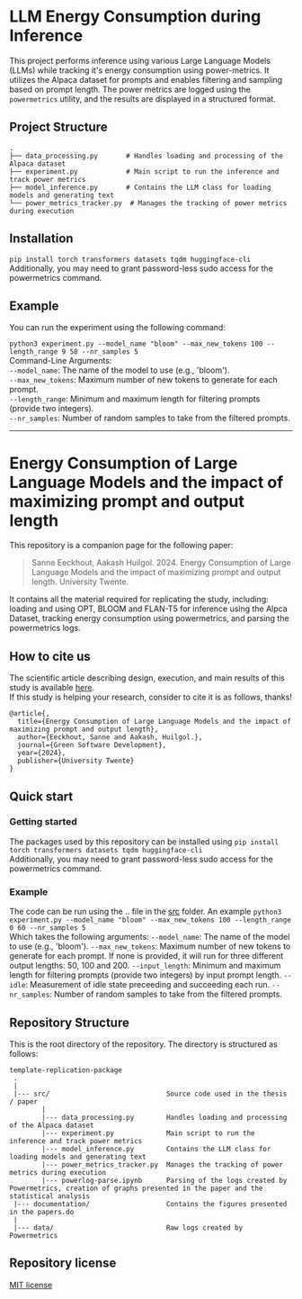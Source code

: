 # LLM Energy Consumption during Inference 

This project performs inference using various Large Language Models (LLMs) while tracking it's energy consumption using power-metrics. It utilizes the Alpaca dataset for prompts and enables filtering and sampling based on prompt length. The power metrics are logged using the `powermetrics` utility, and the results are displayed in a structured format.

## Project Structure

```plaintext
.
├── data_processing.py       # Handles loading and processing of the Alpaca dataset
├── experiment.py            # Main script to run the inference and track power metrics
├── model_inference.py       # Contains the LLM class for loading models and generating text
└── power_metrics_tracker.py  # Manages the tracking of power metrics during execution
```

## Installation
```pip install torch transformers datasets tqdm huggingface-cli```  
Additionally, you may need to grant password-less sudo access for the powermetrics command.

## Example
You can run the experiment using the following command:

```python3 experiment.py --model_name "bloom" --max_new_tokens 100 --length_range 9 58 --nr_samples 5```  
Command-Line Arguments:  
`--model_name`: The name of the model to use (e.g., 'bloom').  
`--max_new_tokens`: Maximum number of new tokens to generate for each prompt.  
`--length_range`: Minimum and maximum length for filtering prompts (provide two integers).  
`--nr_samples`: Number of random samples to take from the filtered prompts.  


--------


# Energy Consumption of Large Language Models and the impact of maximizing prompt and output length
This repository is a companion page for the following paper:
> Sanne Eeckhout, Aakash Huilgol. 2024. Energy Consumption of Large Language Models and the impact of maximizing prompt and output length. University Twente.

It contains all the material required for replicating the study, including: loading and using OPT, BLOOM and FLAN-T5 for inference using the Alpca Dataset, tracking energy consumption using powermetrics, and parsing the powermetrics logs.

## How to cite us
The scientific article describing design, execution, and main results of this study is available [here](https://github.com/aakashhuilgol/UT-2024-llm-energy-consumption-rep-pkg/blob/main/original_paper.pdf).<br> 
If this study is helping your research, consider to cite it is as follows, thanks!

```
@article{,
  title={Energy Consumption of Large Language Models and the impact of maximizing prompt and output length},
  author={Eeckhout, Sanne and Aakash, Huilgol.},
  journal={Green Software Development},
  year={2024},
  publisher={University Twente}
}
```

## Quick start


### Getting started

The packages used by this repository can be installed using ```pip install torch transformers datasets tqdm huggingface-cli```  
Additionally, you may need to grant password-less sudo access for the powermetrics command.

### Example

The code can be run using the .. file in the [src](src/) folder. An example 
```python3 experiment.py --model_name "bloom" --max_new_tokens 100 --length_range 0 60 --nr_samples 5```  
Which takes the following arguments:
`--model_name`: The name of the model to use (e.g., 'bloom').
`--max_new_tokens`: Maximum number of new tokens to generate for each prompt. If none is provided, it will run for three different output lengths: 50, 100 and 200.
`--input_length`: Minimum and maximum length for filtering prompts (provide two integers) by input prompt length.
`--idle`: Measurement of idle state preceeding and succeeding each run. 
`--nr_samples`: Number of random samples to take from the filtered prompts.  


## Repository Structure
This is the root directory of the repository. The directory is structured as follows:

    template-replication-package
     .
     |
     |--- src/                             Source code used in the thesis / paper
            |
            |--- data_processing.py        Handles loading and processing of the Alpaca dataset 
            |--- experiment.py             Main script to run the inference and track power metrics
            |--- model_inference.py        Contains the LLM class for loading models and generating text
            |--- power_metrics_tracker.py  Manages the tracking of power metrics during execution
            |--- powerlog-parse.ipynb      Parsing of the logs created by Powermetrics, creation of graphs presented in the paper and the statistical analysis
     |--- documentation/                   Contains the figures presented in the papers.do
     |
     |--- data/                            Raw logs created by Powermetrics

## Repository license
[MIT license](https://opensource.org/licenses/MIT)
